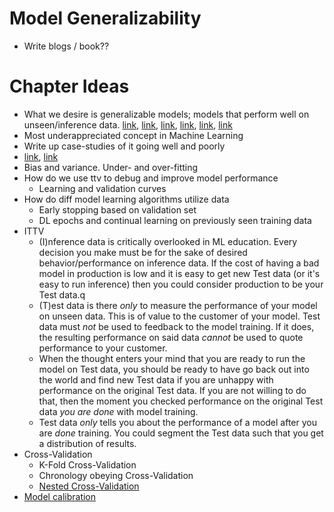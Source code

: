 Model Generalizability
======================

* Write blogs / book??

# Chapter Ideas

* What we desire is generalizable models; models that perform well on unseen/inference data. [link](https://people.csail.mit.edu/delimitrou/papers/2024.cal.generalizability.pdf), [link](https://www.rudderstack.com/learn/machine-learning/generalization-in-machine-learning/), [link](https://pmc.ncbi.nlm.nih.gov/articles/PMC9885377/), [link](https://www.cs.toronto.edu/~lczhang/321/notes/notes09.pdf), [link](https://www.computer.org/csdl/journal/ca/2024/01/10488711/1VORtAtSeuA), [link](https://arxiv.org/pdf/2202.01337)
* Most underappreciated concept in Machine Learning
* Write up case-studies of it going well and poorly
* [link](https://pmc.ncbi.nlm.nih.gov/articles/PMC8637230/), [link](https://www.thelancet.com/journals/landig/article/PIIS2589-7500(20)30186-2/fulltext)
* Bias and variance. Under- and over-fitting
* How do we use ttv to debug and improve model performance
  * Learning and validation curves
* How do diff model learning algorithms utilize data
  * Early stopping based on validation set
  * DL epochs and continual learning on previously seen training data
* ITTV
  * (I)nference data is critically overlooked in ML education. Every decision you make must be for the sake of desired behavior/performance on inference data. If the cost of having a bad model in production is low and it is easy to get new Test data (or it's easy to run inference) then you could consider production to be your Test data.q
  * (T)est data is there *only* to measure the performance of your model on unseen data. This is of value to the customer of your model. Test data must *not* be used to feedback to the model training. If it does, the resulting performance on said data *cannot* be used to quote performance to your customer.
  * When the thought enters your mind that you are ready to run the model on Test data, you should be ready to have go back out into the world and find new Test data if you are unhappy with performance on the original Test data. If you are not willing to do that, then the moment you checked performance on the original Test data *you are done* with model training.
  * Test data *only* tells you about the performance of a model after you are *done* training. You could segment the Test data such that you get a distribution of results.
* Cross-Validation
  * K-Fold Cross-Validation
  * Chronology obeying Cross-Validation
  * [Nested Cross-Validation](https://scikit-learn.org/stable/auto_examples/model_selection/plot_nested_cross_validation_iris.html)
* [Model calibration](https://youtu.be/_HzbiuH9g5E?si=edPvfhOxyPVt8EGm)
